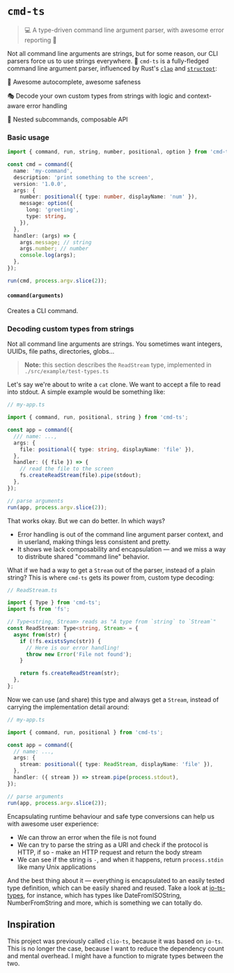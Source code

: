 # `cmd-ts`

> 💻 A type-driven command line argument parser, with awesome error reporting 🤤

Not all command line arguments are strings, but for some reason, our CLI parsers force us to use strings everywhere. 🤔 `cmd-ts` is a fully-fledged command line argument parser, influenced by Rust's [`clap`](https://github.com/clap-rs/clap) and [`structopt`](https://github.com/TeXitoi/structopt):

🤩 Awesome autocomplete, awesome safeness

🎭 Decode your own custom types from strings with logic and context-aware error handling

🌲 Nested subcommands, composable API

### Basic usage

```ts
import { command, run, string, number, positional, option } from 'cmd-ts';

const cmd = command({
  name: 'my-command',
  description: 'print something to the screen',
  version: '1.0.0',
  args: {
    number: positional({ type: number, displayName: 'num' }),
    message: option({
      long: 'greeting',
      type: string,
    }),
  },
  handler: (args) => {
    args.message; // string
    args.number; // number
    console.log(args);
  },
});

run(cmd, process.argv.slice(2));
```

#### `command(arguments)`

Creates a CLI command.

### Decoding custom types from strings

Not all command line arguments are strings. You sometimes want integers, UUIDs, file paths, directories, globs...

> **Note:** this section describes the `ReadStream` type, implemented in `./src/example/test-types.ts`

Let's say we're about to write a `cat` clone. We want to accept a file to read into stdout. A simple example would be something like:

```ts
// my-app.ts

import { command, run, positional, string } from 'cmd-ts';

const app = command({
  /// name: ...,
  args: {
    file: positional({ type: string, displayName: 'file' }),
  },
  handler: ({ file }) => {
    // read the file to the screen
    fs.createReadStream(file).pipe(stdout);
  },
});

// parse arguments
run(app, process.argv.slice(2));
```

That works okay. But we can do better. In which ways?

- Error handling is out of the command line argument parser context, and in userland, making things less consistent and pretty.
- It shows we lack composability and encapsulation — and we miss a way to distribute shared "command line" behavior.

What if we had a way to get a `Stream` out of the parser, instead of a plain string? This is where `cmd-ts` gets its power from, custom type decoding:

```ts
// ReadStream.ts

import { Type } from 'cmd-ts';
import fs from 'fs';

// Type<string, Stream> reads as "A type from `string` to `Stream`"
const ReadStream: Type<string, Stream> = {
  async from(str) {
    if (!fs.existsSync(str)) {
      // Here is our error handling!
      throw new Error('File not found');
    }

    return fs.createReadStream(str);
  },
};
```

Now we can use (and share) this type and always get a `Stream`, instead of carrying the implementation detail around:

```ts
// my-app.ts

import { command, run, positional } from 'cmd-ts';

const app = command({
  // name: ...,
  args: {
    stream: positional({ type: ReadStream, displayName: 'file' }),
  },
  handler: ({ stream }) => stream.pipe(process.stdout),
});

// parse arguments
run(app, process.argv.slice(2));
```

Encapsulating runtime behaviour and safe type conversions can help us with awesome user experience:

- We can throw an error when the file is not found
- We can try to parse the string as a URI and check if the protocol is HTTP, if so - make an HTTP request and return the body stream
- We can see if the string is `-`, and when it happens, return `process.stdin` like many Unix applications

And the best thing about it — everything is encapsulated to an easily tested type definition, which can be easily shared and reused. Take a look at [io-ts-types](https://github.com/gcanti/io-ts-types), for instance, which has types like DateFromISOString, NumberFromString and more, which is something we can totally do.

## Inspiration

This project was previously called `clio-ts`, because it was based on `io-ts`. This is no longer the case, because I want to reduce the dependency count and mental overhead. I might have a function to migrate types between the two.
